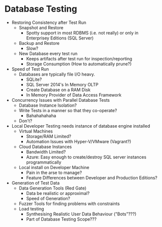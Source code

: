 # Database Testing

 * Restoring Consistency after Test Run
    * Snapshot and Restore
        * Spotty support in most RDBMS (i.e. not really) or only in Enterprisey Editions (SQL Server) 
    * Backup and Restore
        * Slow?
    * New Database every test run
        * Keeps artifacts after test run for inspection/reporting
        * Storage Consumption (How to automatically prune?)
 * Speed of Test Run
    * Databases are typically file I/O heavy.
        * SQLite?
        * SQL Server 2014's In Memory OLTP
        * Create Database on a RAM Disk
        * In Memory Provider of Data Access Framework
 * Concurrency Issues with Parallel Database Tests
    * Database Instance Isolation?
    * Write Tests in a manner so that they co-operate? 
        * Bahahahahaha
    * Don't?
 * Local Developer Testing needs instance of database engine installed
    * Virtual Machines
        * Storage/RAM Limited? 
        * Automation Issues with Hyper-V/VMware (Vagrant?)
    * Cloud Database Instances 
        * Bandwidth Limited? 
        * Azure: Easy enough to create/destroy SQL server instances programmatically
    * Local install on Developer Machine
        * Pain in the arse to manage? 
        * Feature Differences between Developer and Production Editions?
 * Generation of Test Data
    * Data Generation Tools (Red Gate)
        * Data be realistic or approximal?
        * Speed of Generation?
    * Fuzzer Tools for finding problems with constraints
    * Load testing
        * Synthesising Realistic User Data Behaviour ("Bots"???)
        * Part of Database Testing Scope???